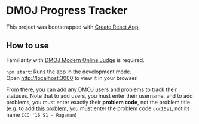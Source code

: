 # DMOJ Progress Tracker

This project was bootstrapped with [Create React App](https://github.com/facebook/create-react-app).

## How to use

Familiarity with [DMOJ Modern Online Judge](https://dmoj.ca) is required.

`npm start`: Runs the app in the development mode.\
Open [http://localhost:3000](http://localhost:3000) to view it in your browser.

From there, you can add any DMOJ users and problems to track their statuses. Note that to add users, you must enter their username, and to add problems, you must enter exactly their **problem code**, not the problem title (e.g. to add [this problem](https://dmoj.ca/problem/ccc16s1), you must enter the problem code `ccc16s1`, not its name `CCC '16 S1 - Ragaman`)
